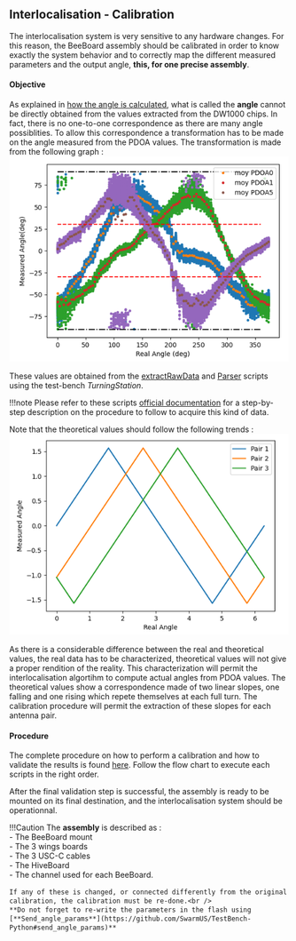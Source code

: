 ## Interlocalisation - Calibration
The interlocalisation system is very sensitive to any hardware changes. For this reason, the BeeBoard assembly should be calibrated in order to know exactly the system behavior and to correctly map the different measured parameters and the output angle, **this, for one precise assembly**.

#### Objective
As explained in [how the angle is calculated](how_it_works/angle.md), what is called the **angle** cannot be directly obtained from the values extracted from the DW1000 chips.
In fact, there is no one-to-one correspondence as there are many angle possiblities. To allow this correspondence a transformation has to be made on the angle measured from the PDOA values. The transformation is made from the following graph :
![](how_it_works/img/real_data_offset.png)

These values are obtained from the [extractRawData](https://github.com/SwarmUS/TestBench-Python#extractRawData) and [Parser](https://github.com/SwarmUS/TestBench-Python#parser) scripts using the test-bench *TurningStation*.

!!!note
	Please refer to these scripts [official documentation](https://github.com/SwarmUS/TestBench-Python#testbench-python) for a step-by-step description on the procedure to follow to acquire this kind of data.
	
Note that the theoretical values should follow the following trends :
![](how_it_works/img/theoretical_multi_angle.png)

As there is a considerable difference between the real and theoretical values, the real data has to be characterized, theoretical values will not give a proper rendition of the reality.
This characterization will permit the interlocalisation algortihm to compute actual angles from PDOA values. The theoretical values show a correspondence made of two linear slopes, one falling and one rising which repete themselves at each full turn. The calibration procedure will permit the extraction of these slopes for each antenna pair.

#### Procedure
The complete procedure on how to perform a calibration and how to validate the results is found [here](https://github.com/SwarmUS/TestBench-Python#testbench-python). Follow the flow chart to execute each scripts in the right order.

After the final validation step is successful, the assembly is ready to be mounted on its final destination, and the interlocalisation system should be operationnal.

!!!Caution
	The **assembly** is described as :<br />
	- The BeeBoard mount<br />
	- The 3 wings boards<br />
	- The 3 USC-C cables<br />
	- The HiveBoard<br />
	- The channel used for each BeeBoard.<br />

	If any of these is changed, or connected differently from the original calibration, the calibration must be re-done.<br />
	**Do not forget to re-write the parameters in the flash using [**Send_angle_params**](https://github.com/SwarmUS/TestBench-Python#send_angle_params)**